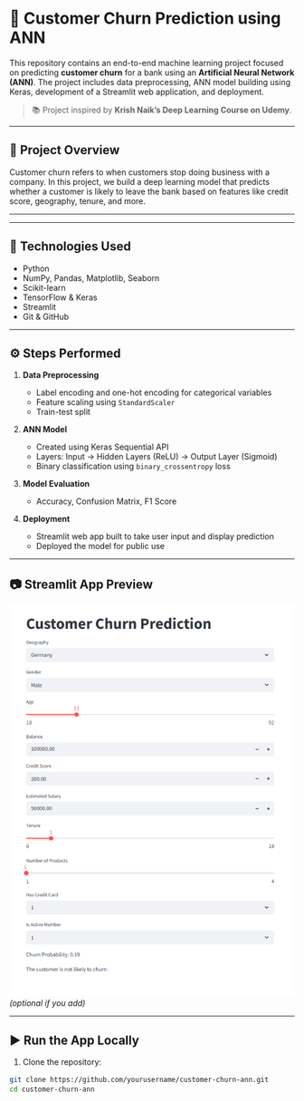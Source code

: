 # 🧠 Customer Churn Prediction using ANN

This repository contains an end-to-end machine learning project focused on predicting **customer churn** for a bank using an **Artificial Neural Network (ANN)**. The project includes data preprocessing, ANN model building using Keras, development of a Streamlit web application, and deployment.

> 📚 Project inspired by **Krish Naik’s Deep Learning Course on Udemy**.

---

## 🚀 Project Overview

Customer churn refers to when customers stop doing business with a company. In this project, we build a deep learning model that predicts whether a customer is likely to leave the bank based on features like credit score, geography, tenure, and more.

---


---

## 🧪 Technologies Used

- Python
- NumPy, Pandas, Matplotlib, Seaborn
- Scikit-learn
- TensorFlow & Keras
- Streamlit
- Git & GitHub

---

## ⚙️ Steps Performed

1. **Data Preprocessing**
   - Label encoding and one-hot encoding for categorical variables
   - Feature scaling using `StandardScaler`
   - Train-test split

2. **ANN Model**
   - Created using Keras Sequential API
   - Layers: Input → Hidden Layers (ReLU) → Output Layer (Sigmoid)
   - Binary classification using `binary_crossentropy` loss

3. **Model Evaluation**
   - Accuracy, Confusion Matrix, F1 Score

4. **Deployment**
   - Streamlit web app built to take user input and display prediction
   - Deployed the model for public use

---

## 📷 Streamlit App Preview

![Streamlit Screenshot](1.png)  *(optional if you add)*

---

## ▶️ Run the App Locally

1. Clone the repository:
```bash
git clone https://github.com/yourusername/customer-churn-ann.git
cd customer-churn-ann


